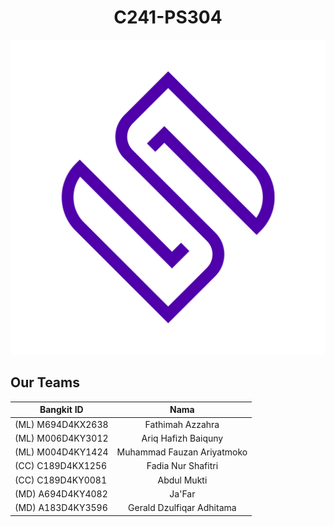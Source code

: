 # <center> C241-PS304 </center>
<img src="https://github.com/C241-PS304/mobile-development/blob/main/app/src/main/res/drawable/logo_skintrack_bgputih.png">

## Our Teams
| Bangkit ID | Nama | 
|------------| :--: |
| (ML) M694D4KX2638 | Fathimah Azzahra |
| (ML) M006D4KY3012 | Ariq Hafizh Baiquny |
| (ML) M004D4KY1424 | Muhammad Fauzan Ariyatmoko |
| (CC)  C189D4KX1256 | Fadia Nur Shafitri |
| (CC)  C189D4KY0081 | Abdul Mukti |
| (MD) A694D4KY4082 | Ja'Far |
| (MD) A183D4KY3596 | Gerald Dzulfiqar Adhitama |
